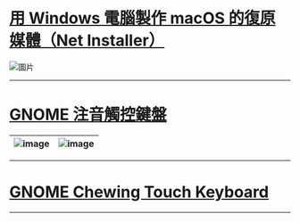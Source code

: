 # [用 Windows 電腦製作 macOS 的復原媒體（Net Installer）](https://github.com/proton-penguin/macOS-Downloader/tree/Windows)
![圖片](https://github.com/proton-penguin/macOS-Downloader/assets/142492829/ff269c18-20c6-47f7-8892-e0a7eeeea356)

---
# [GNOME 注音觸控鍵盤](https://proton-penguin.github.io/chewing-zh)
| ![image](https://github.com/proton-penguin/gjs-osk-chewing/assets/142492829/5282bb7a-f85c-48de-87c6-d457bc2f47c0) | ![image](https://github.com/proton-penguin/proton-penguin.github.io/assets/142492829/230e8a2e-bbd4-4a81-9a0a-438b4b7a6a3c) |
|---|---|
---
# [GNOME Chewing Touch Keyboard](https://proton-penguin.github.io/chewing-en)
---
